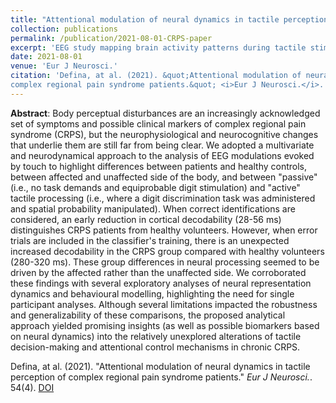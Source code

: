 ```yaml
---
title: "Attentional modulation of neural dynamics in tactile perception of complex regional pain syndrome patients"
collection: publications
permalink: /publication/2021-08-01-CRPS-paper
excerpt: 'EEG study mapping brain activity patterns during tactile stimulation in patients affected by Complex regional pain syndrome (CRPS)'
date: 2021-08-01
venue: 'Eur J Neurosci.'
citation: 'Defina, at al. (2021). &quot;Attentional modulation of neural dynamics in tactile perception of 
complex regional pain syndrome patients.&quot; <i>Eur J Neurosci.</i>. 54(4).'
---
```

**Abstract**:
Body perceptual disturbances are an increasingly acknowledged set of symptoms and possible clinical markers of complex 
regional pain syndrome (CRPS), but the neurophysiological and neurocognitive changes that underlie them are still far 
from being clear. We adopted a multivariate and neurodynamical approach to the analysis of EEG modulations evoked by 
touch to highlight differences between patients and healthy controls, between affected and unaffected side of the body, 
and between "passive" (i.e., no task demands and equiprobable digit stimulation) and "active" tactile processing (i.e., 
where a digit discrimination task was administered and spatial probability manipulated). When correct identifications 
are considered, an early reduction in cortical decodability (28-56 ms) distinguishes CRPS patients from healthy 
volunteers. However, when error trials are included in the classifier's training, there is an unexpected increased 
decodability in the CRPS group compared with healthy volunteers (280-320 ms). These group differences in neural 
processing seemed to be driven by the affected rather than the unaffected side. We corroborated these findings with 
several exploratory analyses of neural representation dynamics and behavioural modelling, highlighting the need for 
single participant analyses. Although several limitations impacted the robustness and generalizability of these 
comparisons, the proposed analytical approach yielded promising insights (as well as possible biomarkers based on neural 
dynamics) into the relatively unexplored alterations of tactile decision-making and attentional control mechanisms in 
chronic CRPS.

Defina, at al. (2021). "Attentional modulation of neural dynamics in tactile perception of
complex regional pain syndrome patients." <i>Eur J Neurosci.</i>. 54(4). 
[DOI](https://onlinelibrary.wiley.com/doi/10.1111/ejn.15387)